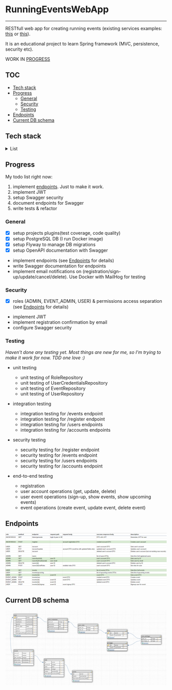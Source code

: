 # RunningEventsWebApp

---

RESTfull web app for creating running events (existing services examples: [this](https://athletic-events.com/calendar) or [this](https://www.runbritainrankings.com/results/resultslookup.aspx)).

It is an educational project to learn Spring framework (MVC, persistence, security etc).

WORK IN [PROGRESS](#progress)


## TOC
* [Tech stack](#tech-stack)
* [Progress](#progress)
  * [General](#general)
  * [Security](#security)
  * [Testing](#testing)
* [Endpoints](#endpoints)
* [Current DB schema](#current-db-schema)

## Tech stack
<details>
 <summary>List</summary>

* Building tool:
  * Gradle


* MVC:
  * Spring boot starter web


* Security:
  * Spring boot starter security


- Persistence:
  * PostgreSQL database (I run it in Docker container)
  * Flyway Migrations
  * JPA for high level data CRUD


* Dev tools:
  * Lombok


* Documentation
  * OpenAPI 3.0
  * Swagger

</details>

## Progress

My todo list right now:
1. implement [endpoints](#endpoints). Just to make it work.
2. implement JWT
3. setup Swagger security
4. document endpoints for Swagger
5. write tests & refactor

### General
- [x] setup projects plugins(test coverage, code quality)
- [x] setup PostgreSQL DB (I run Docker image)
- [x] setup Flyway to manage DB migrations
- [x] setup OpenAPI documentation with Swagger
- implement endpoints (see [Endpoints](#endpoints) for details)
- write Swagger documentation for endpoints
- implement email notifications on (registration/sign-up/update/cancel/delete). Use Docker with MailHog for testing

### Security
- [x] roles (ADMIN, EVENT_ADMIN, USER) & permissions access separation (see [Endpoints](#endpoints) for details)
- implement JWT
- implement registration confirmation by email
- configure Swagger security

### Testing
*Haven't done any testing yet. Most things are new for me, so I'm trying to make it work for now. TDD one love :)*

- unit testing
  - unit testing of RoleRepository
  - unit testing of UserCredentialsRepository
  - unit testing of EventRepository
  - unit testing of UserRepository


- integration testing
  - integration testing for /events endpoint
  - integration testing for /register endpoint
  - integration testing for /users endpoints
  - integration testing for /accounts endpoints


- security testing
    - security testing for /register endpoint
    - security testing for /events endpoint
    - security testing for /users endpoints
    - security testing for /accounts endpoint


- end-to-end testing
  - registration
  - user account operations (get, update, delete)
  - user event operations (sign-up, show events, show upcoming events)
  - event operations (create event, update event, delete event)

## Endpoints
![](/readme_images/endpoints.png)

## Current DB schema
![](/readme_images/db_schema.png)